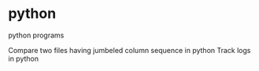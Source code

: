 # python
python programs

Compare two files having jumbeled column sequence in python
Track logs in python
